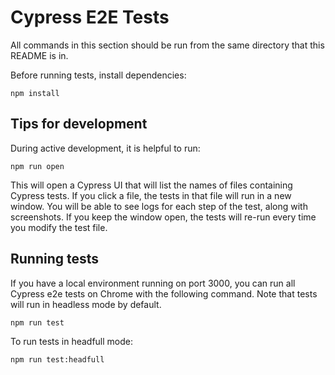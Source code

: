 # Cypress E2E Tests

All commands in this section should be run from the same directory that this README is in.

Before running tests, install dependencies:
```
npm install
```

## Tips for development

During active development, it is helpful to run:
```
npm run open
```
This will open a Cypress UI that will list the names of files containing Cypress tests. If you click a file, the tests in that file will run in a new window. You will be able to see logs for each step of the test, along with screenshots. If you keep the window open, the tests will re-run every time you modify the test file.

## Running tests

If you have a local environment running on port 3000, you can run all Cypress e2e tests on Chrome with the following command. Note that tests will run in headless mode by default.
```
npm run test
```

To run tests in headfull mode:
```
npm run test:headfull
```
